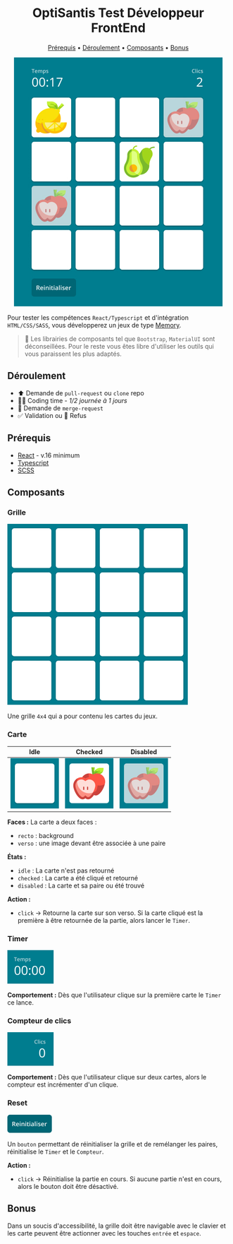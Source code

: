 <h1 align="center">OptiSantis Test Développeur FrontEnd</h1>

<p align="center">
    <a href="#prérequis">Prérequis</a> • <a href="#déroulement">Déroulement</a> • <a href="#composants">Composants</a> • <a href="#bonus">Bonus</a>
</p>

<div align="center">
    <img src="./assets/images/.docs/Grid.jpg" alt="Jeux du Memory en cours" />
</div>

Pour tester les compétences `React/Typescript` et d'intégration `HTML/CSS/SASS`, vous développerez un jeux de type [Memory](https://fr.wikipedia.org/wiki/Memory_(jeu)).

> 🚨 Les librairies de composants tel que `Bootstrap`, `MaterialUI` sont déconseillées. Pour le reste vous êtes libre d'utiliser les outils qui vous paraissent les plus adaptés.

## Déroulement

* ⬆️ Demande de `pull-request` ou `clone` repo
* 🧑‍💻 Coding time - _1/2 journée à 1 jours_
* 🔀 Demande de `merge-request`
* ✅ Validation ou 🚫 Refus

## Prérequis

* [React](https://reactjs.org/) - v.16 minimum
* [Typescript](https://www.typescriptlang.org/)
* [SCSS](https://sass-lang.com/)

## Composants

### Grille

![Grille du Memory](/assets/images/.docs/components/Grid.jpg)

Une grille `4x4` qui a pour contenu les cartes du jeux.

### Carte

| Idle  | Checked  | Disabled  |
|:-:|:-:|:-:|
| ![](/assets/images/.docs/components/Card/Recto.jpg) | ![](/assets/images/.docs/components/Card/Verso.jpg) | ![](/assets/images/.docs/components/Card/Found.jpg) |

**Faces :**
La carte a deux faces : 
* `recto` : background
* `verso` : une image devant être associée à une paire

**États :**
* `idle` : La carte n'est pas retourné
* `checked` : La carte a été cliqué et retourné
* `disabled` : La carte et sa paire ou été trouvé

**Action :**
* `click` -> Retourne la carte sur son verso. Si la carte cliqué est la première à être retournée de la partie, alors lancer le `Timer`.

### Timer

![Timer à zéro](/assets/images/.docs/components/Timer.jpg)

**Comportement :** Dès que l'utilisateur clique sur la première carte le `Timer` ce lance. 

### Compteur de clics

![Compteur de cliques](/assets/images/.docs/components/Counter.jpg)

**Comportement :** Dès que l'utilisateur clique sur deux cartes, alors le compteur est incrémenter d'un clique. 

### Reset

![Button reset](/assets/images/.docs/components/Reset.png)

Un `bouton` permettant de réinitialiser la grille et de remélanger les paires, réinitialise le `Timer` et le `Compteur`.

**Action :** 
* `click` -> Réinitialise la partie en cours. Si aucune partie n'est en cours, alors le bouton doit être désactivé.

## Bonus

Dans un soucis d'accessibilité, la grille doit être navigable avec le clavier et les carte peuvent être actionner avec les touches `entrée` et `espace`.
